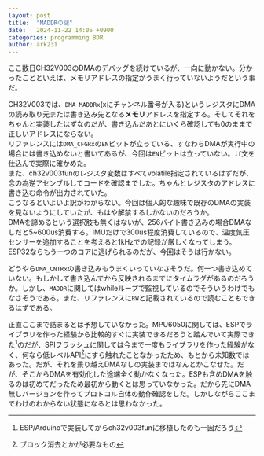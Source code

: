 ```yaml
---
layout: post
title:  "MADDRの謎"
date:   2024-11-22 14:05 +0900
categories: programming BDR
author: ark231
---
```

ここ数日CH32V003のDMAのデバッグを続けているが、一向に動かない。分かったことといえば、メモリアドレスの指定がうまく行っていないようだという事だ。  
<!-- more -->
CH32V003では、`DMA_MADDRx`(xにチャンネル番号が入る)というレジスタにDMAの読み取り元または書き込み先となる**メモリ**アドレスを指定する。そしてそれをちゃんと実装したはずなのだが、書き込んだあとにいくら確認しても0のままで正しいアドレスにならない。  
リファレンスには`DMA_CFGRx`の`EN`ビットが立っている、すなわちDMAが実行中の場合には書き込めないと書いてあるが、今回は`EN`ビットは立っていない。`if`文を仕込んで実際に確かめた。  
また、ch32v003funのレジスタ変数はすべてvolatile指定されているはずだが、念の為逆アセンブルしてコードを確認までした。ちゃんとレジスタのアドレスに書き込む命令が出力されていた。  
こうなるといよいよ訳がわからない。今回は個人的な趣味で既存のDMAの実装を見ないようにしていたが、もはや解禁するしかないのだろうか。  
DMAを諦めるという選択肢も無くはないが、256バイト書き込みの場合DMAなしだと5~600us消費する。IMUだけで300us程度消費しているので、温度気圧センサーを追加することを考えると1kHzでの記録が厳しくなってしまう。ESP32ならもう一つのコアに逃げられるのだが、今回はそうは行かない。  

どうやら`DMA_CNTRx`の書き込みもうまくいっていなさそうだ。何一つ書き込めていない。もしかして書き込んでから反映されるまでにタイムラグがあるのだろうか。しかし、`MADDR`に関してはwhileループで監視しているのでそういうわけでもなさそうである。また、リファレンスに`RW`と記載されているので読むこともできるはずである。  

正直ここまで詰まるとは予想していなかった。MPU6050に関しては、ESPでライブラリを作った経験から比較的すぐに実装できるだろうと踏んでいて実際できた[^mpu6050-fast]のだが、SPIフラッシュに関しては今まで一度もライブラリを作った経験がなく、何なら低レベルAPI[^low-level-api]にすら触れたことなかったため、もとから未知数ではあった。だが、それを乗り越えDMAなしの実装まではなんとかこなせた。だが、そこからDMAを有効化した途端全く動かなくなった。ESPも含めDMAを触るのは初めてだったため最初から動くとは思っていなかった。だから先にDMA無しバージョンを作ってプロトコル自体の動作確認をした。しかしながらここまでわけのわからない状態になるとは思わなかった。

[^mpu6050-fast]: ESP/Arduinoで実装してからch32v003funに移植したのも一因だろう
[^low-level-api]: ブロック消去とかが必要なもの
